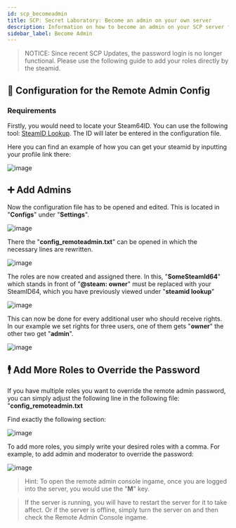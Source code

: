 ```yaml
---
id: scp_becomeadmin
title: SCP: Secret Laboratory: Become an admin on your own server
description: Information on how to become an admin on your SCP server from ZAP-Hosting.com - ZAP-Hosting.com documentation
sidebar_label: Become Admin
---
```


> NOTICE: Since recent SCP Updates, the password login is no longer functional. Please use the following guide to add your roles directly by the steamid. 

##  📃 Configuration for the Remote Admin Config

### Requirements

Firstly, you would need to locate your Steam64ID.
You can use the following tool: [SteamID Lookup](https://steamid.io/lookup).
The ID will later be entered in the configuration file.

Here you can find an example of how you can get your steamid by inputting your profile link there:

![image](https://user-images.githubusercontent.com/26007280/189888449-eda43870-464c-416e-b3ae-b373b71cc6a0.png)

## ➕ Add Admins

Now the configuration file has to be opened and edited.
This is located in "**Configs**" under "**Settings**".

![image](https://user-images.githubusercontent.com/13604413/159181503-5c3ddda0-88e2-4bae-a2a0-a2160268ac0f.png)

There the "**config_remoteadmin.txt**" can be opened in which the necessary lines are rewritten.

![image](https://user-images.githubusercontent.com/13604413/159181547-d354215d-2563-42ee-803e-673822364aed.png)

The roles are now created and assigned there.
In this, "**SomeSteamId64**" which stands in front of "**@steam: owner**" must be replaced with your SteamID64, which you have previously viewed under "**steamid lookup**"

![image](https://user-images.githubusercontent.com/13604413/159181591-fe0fb375-db67-45a6-8790-1a497e81c69b.png)

This can now be done for every additional user who should receive rights.
In our example we set rights for three users, one of them gets "**owner**" the other two get "**admin**".

![image](https://user-images.githubusercontent.com/13604413/159181666-fd68aac0-2c42-470c-b0c2-b1448d67a2cd.png)

## 🕴️ Add More Roles to Override the Password

If you have multiple roles you want to override the remote admin password, you can simply adjust the following line in the following file:
"**config_remoteadmin.txt**

Find exactly the following section: 

![image](https://user-images.githubusercontent.com/26007280/189888482-6a066272-bf6d-4741-a73b-447d020015e8.png)

To add more roles, you simply write your desired roles with a comma.
For example, to add admin and moderator to override the password:

![image](https://user-images.githubusercontent.com/26007280/189888498-75842a1c-848b-4169-a468-270a32edccf9.png)

> Hint: To open the remote admin console ingame, once you are logged into the server, you would use the "**M**" key. 

> If the server is running, you will have to restart the server for it to take affect. Or if the server is offline, simply turn the server on and then check the Remote Admin Console ingame.

